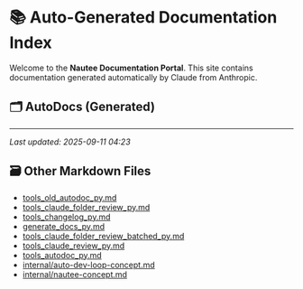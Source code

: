 # 📚 Auto-Generated Documentation Index

Welcome to the **Nautee Documentation Portal**. This site contains documentation generated automatically by Claude from Anthropic.

## 🗂️ AutoDocs (Generated)


---

_Last updated: 2025-09-11 04:23_

## 🗃️ Other Markdown Files

- [tools_old_autodoc_py.md](tools_old_autodoc_py.md)
- [tools_claude_folder_review_py.md](tools_claude_folder_review_py.md)
- [tools_changelog_py.md](tools_changelog_py.md)
- [generate_docs_py.md](generate_docs_py.md)
- [tools_claude_folder_review_batched_py.md](tools_claude_folder_review_batched_py.md)
- [tools_claude_review_py.md](tools_claude_review_py.md)
- [tools_autodoc_py.md](tools_autodoc_py.md)
- [internal/auto-dev-loop-concept.md](internal/auto-dev-loop-concept.md)
- [internal/nautee-concept.md](internal/nautee-concept.md)
